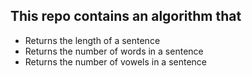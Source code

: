 ## This repo contains an algorithm that
- Returns the length of a sentence 
- Returns the number of words in a sentence
- Returns the number of vowels in a sentence